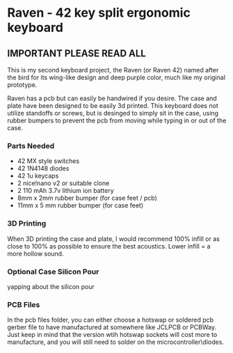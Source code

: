 # Raven - 42 key split ergonomic keyboard 
## **IMPORTANT PLEASE READ ALL**
This is my second keyboard project, the Raven (or Raven 42) named after the bird for its wing-like design and deep purple color, much like my original prototype. 

Raven has a pcb but can easily be handwired if you desire. The case and plate have been designed to be easily 3d printed. This keyboard does not utilize standoffs or screws, but is desinged to simply sit in the case, using rubber bumpers to prevent the pcb from moving while typing in or out of the case.

### Parts Needed
- 42 MX style switches
- 42 1N4148 diodes
- 42 1u keycaps
- 2 nice!nano v2 or suitable clone
- 2 110 mAh 3.7v lithium ion battery
- 8mm x 2mm rubber bumper (for case feet / pcb)
- 11mm x 5 mm rubber bumper (for case feet)

### 3D Printing 
When 3D printing the case and plate, I would recommend 100% infill or as close to 100% as possible to ensure the best acoustics. Lower infill = a more hollow sound.

### Optional Case Silicon Pour
yapping about the silicon pour

### PCB Files
In the pcb files folder, you can either choose a hotswap or soldered pcb gerber file to have manufactured at somewhere like JCLPCB or PCBWay. Just keep in mind that the version wtih hotswap sockets will cost more to manufacture, and you will still need to solder on the microcontroller\diodes.
